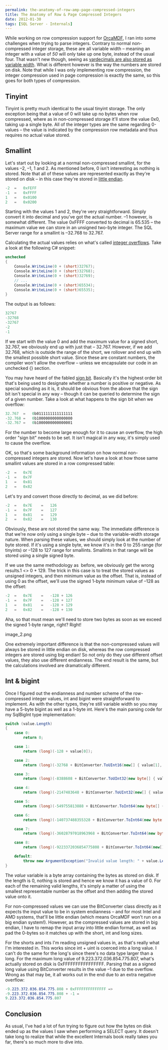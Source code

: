 ```yaml
---
permalink: the-anatomy-of-row-amp-page-compressed-integers
title: The Anatomy of Row & Page Compressed Integers
date: 2012-01-30
tags: [SQL Server - Internals]
---
```

While working on row compression support for [OrcaMDF](https://github.com/improvedk/OrcaMDF), I ran into some challenges when trying to parse integers. Contrary to normal non-compressed integer storage, these are all variable width – meaning an integer with a value of *50* will only take up one byte, instead of the usual four. That wasn't new though, seeing as [vardecimals are also stored as variable width](/how-are-vardecimals-stored). What is different however is the way the numbers are stored on disk. Note that while I was only implementing row compression, the integer compression used in page compression is exactly the same, so this goes for both types of compression.

<!-- more -->

## Tinyint

Tinyint is pretty much identical to the usual tinyint storage. The only exception being that a value of 0 will take up no bytes when row compressed, where as in non-compressed storage it'll store the value 0x0, taking up a single byte. All of the integer types are the same regarding 0-values – the value is indicated by the compression row metadata and thus requires no actual value stored.

## Smallint

Let's start out by looking at a normal non-compressed smallint, for the values –2, –1, 1 and 2. As mentioned before, 0 isn't interesting as nothing is stored. Note that all of these values are represented exactly as they're stored on disk – in this case they're stored in [little endian](http://en.wikipedia.org/wiki/Endianness).

```csharp
-2	=	0xFEFF
-1	=	0xFFFF
1	=	0x0100
2	=	0x0200
```

Starting with the values 1 and 2, they're very straightforward. Simply convert it into decimal and you've got the actual number. –1 however, is somewhat different. The value 0xFFFF converted to decimal is 65.535 – the maximum value we can store in an unsigned two-byte integer. The SQL Server range for a smallint is –32.768 to 32.767.

Calculating the actual values relies on what's called [integer overflows](http://en.wikipedia.org/wiki/Integer_overflow). Take a look at the following C# snippet:

```csharp
unchecked
{
	Console.WriteLine(0 + (short)32767);
	Console.WriteLine(0 + (short)32768);
	Console.WriteLine(0 + (short)32769);
	// ...
	Console.WriteLine(0 + (short)65534);
	Console.WriteLine(0 + (short)65535);
}
```

The output is as follows:

```csharp
32767
-32768
-32767
-2
-1
```

If we start with the value 0 and add the maximum value for a signed short, 32.767, we obviously end up with just that – 32.767. However, if we add 32.768, which is outside the range of the short, we rollover and end up with the smallest possible short value. Since these are constant numbers, the compiler won't allow the overflow – unless we encapsulate our code in an unchecked {} section.

You may have heard of the fabled [sign bit](http://en.wikipedia.org/wiki/Sign_bit). Basically it's the highest order bit that's being used to designate whether a number is positive or negative. As special sounding as it is, it should be obvious from the above that the sign bit isn't special in any way – though it can be queried to determine the sign of a given number. Take a look at what happens to the sign bit when we overflow:

```csharp
32.767	=	0b0111111111111111
-32.768	=	0b1000000000000000
-32.767	=	0b1000000000000001
```

For the number to become large enough for it to cause an overflow, the high order "sign bit" needs to be set. It isn't magical in any way, it's simply used to cause the overflow.

OK, so that's some background information on how normal non-compressed integers are stored. Now let's have a look at how those same smallint values are stored in a row compressed table:

```csharp
-2	=	0x7E
-1	=	0x7F
1	=	0x81
2	=	0x82
```

Let's try and convert those directly to decimal, as we did before:

```csharp
-2	=	0x7E	=	126
-1	=	0x7F	=	127
1	=	0x81	=	129
2	=	0x82	=	130
```

Obviously, these are not stored the same way. The immediate difference is that we're now only using a single byte – due to the variable-width storage nature. When parsing these values, we should simply look at the number of byte stored. If it's using a single byte, we know it's in the 0 to 255 range (for tinyints) or –128 to 127 range for smallints. Smallints in that range will be stored using a single signed byte.

If we use the same methodology as  before, we obviously get the wrong results.1 <> 0 + 129. The trick in this case is to treat the stored values as unsigned integers, and then minimum value as the offset. That is, instead of using 0 as the offset, we'll use the signed 1-byte minimum value of –128 as the offset:

```csharp
-2	=	0x7E	=	-128 + 126
-1	=	0x7F	=	-128 + 127
1	=	0x81	=	-128 + 129
2	=	0x82	=	-128 + 130
```

Aha, so that must mean we'll need to store two bytes as soon as we exceed the signed 1-byte range, right? Right!

image_2.png

One extremely important difference is that the non-compressed values will always be stored in little endian on disk, whereas the row compressed integers are stored using big endian! So not only do they use different offset values, they also use different endianness. The end result is the same, but the calculations involved are dramatically different.

## Int & bigint

Once I figured out the endianness and number scheme of the row-compressed integer values, int and bigint were straightforward to implement. As with the other types, they're still variable width so you may have a 5-byte bigint as well as a 1-byte int. Here's the main parsing code for my SqlBigInt type implementation:

```csharp
switch (value.Length)
{
	case 0:
		return 0;

	case 1:
		return (long)(-128 + value[0]);

	case 2:
		return (long)(-32768 + BitConverter.ToUInt16(new[] { value[1], value[0] }, 0));

	case 3:
		return (long)(-8388608 + BitConverter.ToUInt32(new byte[] { value[2], value[1], value[0], 0 }, 0));

	case 4:
		return (long)(-2147483648 + BitConverter.ToUInt32(new[] { value[3], value[2], value[1], value[0] }, 0));

	case 5:
		return (long)(-549755813888 + BitConverter.ToInt64(new byte[] { value[4], value[3], value[2], value[1], value[0], 0, 0, 0 }, 0));

	case 6:
		return (long)(-140737488355328 + BitConverter.ToInt64(new byte[] { value[5], value[4], value[3], value[2], value[1], value[0], 0, 0 }, 0));

	case 7:
		return (long)(-36028797018963968 + BitConverter.ToInt64(new byte[] { value[6], value[5], value[4], value[3], value[2], value[1], value[0], 0 }, 0));

	case 8:
		return (long)(-9223372036854775808 + BitConverter.ToInt64(new[] { value[7], value[6], value[5], value[4], value[3], value[2], value[1], value[0] }, 0));

	default:
		throw new ArgumentException("Invalid value length: " + value.Length);
}
```

The *value* variable is a byte array containing the bytes as stored on disk. If the length is 0, nothing is stored and hence we know it has a value of 0. For each of the remaining valid lengths, it's simply a matter of using the smallest representable number as the offset and then adding the stored value onto it.

For non-compressed values we can use the BitConverter class directly as it expects the input value to be in system endianness – and for most Intel and AMD systems, that'll be little endian (which means OrcaMDF won't run on a big endian system!). However, as the compressed values are stored in big endian, I have to remap the input array into little endian format, as well as pad the 0-bytes so it matches up with the short, int and long sizes.

For the shorts and ints I'm reading unsigned values in, as that's really what I'm interested in. This works since int + uint is coerced into a long value. I can't do the same for the long's since there's no data type larger than a long. For the maximum long value of 9.223.372.036.854.775.807, what's actually stored on disk is 0xFFFFFFFFFFFFFFFF. Parsing that as a signed long value using BitConverter results in the value –1 due to the overflow. Wrong as that may be, it all works out in the end due to an extra negative overflow:

```csharp
-9.223.372.036.854.775.808 + 0xFFFFFFFFFFFFFF =>
-9.223.372.036.854.775.808 + -1 =
9.223.372.036.854.775.807
```

## Conclusion

As usual, I've had a lot of fun trying to figure out how the bytes on disk ended up as the values I saw when performing a SELECT query. It doesn't take long to realize that while the excellent Internals book really takes you far, there's so much more to dive into.
